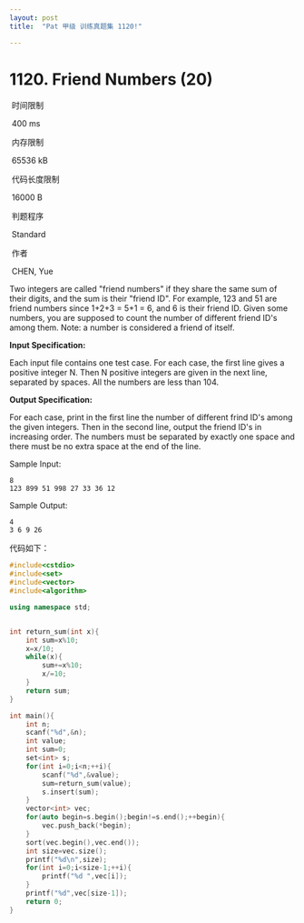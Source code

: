 ```yaml
---
layout: post
title:  "Pat 甲级 训练真题集 1120!"

---
```

# 1120. Friend Numbers (20)

​    时间限制  

​    400 ms

​    内存限制  

​    65536 kB

​    代码长度限制  

​    16000 B

​      判题程序    

​      Standard    

​      作者    

​      CHEN, Yue

Two integers are called "friend numbers" if they share the same sum of their digits, and the sum is their "friend ID".  For example, 123 and 51 are friend numbers since 1+2+3 = 5+1 = 6, and 6 is their friend ID.  Given some numbers, you are supposed to count the number of different friend ID's among them.  Note: a number is considered a friend of itself.

**Input Specification:**

Each input file contains one test case.  For each case, the first line gives a positive integer N.  Then N positive integers are given in the next line, separated by spaces.  All the numbers are less than 104.

**Output Specification:**

For each case, print in the first line the number of different frind ID's among the given integers.  Then in the second line, output the friend ID's in increasing order.  The numbers must be separated by exactly one space and there must be no extra space at the end of the line.

Sample Input:

```
8
123 899 51 998 27 33 36 12

```

Sample Output:

```
4
3 6 9 26
```

代码如下：

```c++
#include<cstdio>
#include<set>
#include<vector>
#include<algorithm>

using namespace std;


int return_sum(int x){
	int sum=x%10;
	x=x/10;
	while(x){
		sum+=x%10;
		x/=10;
	}
	return sum;
}

int main(){
	int n;
	scanf("%d",&n);
	int value;
	int sum=0;
	set<int> s;
	for(int i=0;i<n;++i){
		scanf("%d",&value);
		sum=return_sum(value);
		s.insert(sum);
	}
	vector<int> vec;
	for(auto begin=s.begin();begin!=s.end();++begin){
		vec.push_back(*begin);
	}
	sort(vec.begin(),vec.end());
	int size=vec.size();
	printf("%d\n",size);
	for(int i=0;i<size-1;++i){
		printf("%d ",vec[i]);
	}
	printf("%d",vec[size-1]);
	return 0;
}
```



